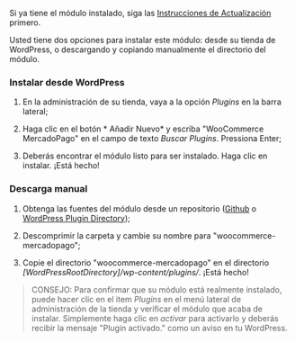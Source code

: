Si ya tiene el módulo instalado, siga las <a href="https://github.com/mercadopago/cart-woocommerce/wiki/Actualización">Instrucciones de Actualización</a> primero.

Usted tiene dos opciones para instalar este módulo: desde su tienda de WordPress, o descargando y copiando manualmente el directorio del módulo.

### Instalar desde WordPress

1. En la administración de su tienda, vaya a la opción *Plugins* en la barra lateral;

2. Haga clic en el botón * Añadir Nuevo* y escriba "WooCommerce MercadoPago" en el campo de texto *Buscar Plugins*. Pressiona Enter;

3. Deberás encontrar el módulo listo para ser instalado. Haga clic en instalar. ¡Está hecho!

### Descarga manual

1. Obtenga las fuentes del módulo desde un repositorio (<a href="https://github.com/mercadopago/cart-woocommerce/archive/master.zip">Github</a> o <a href="https://br.wordpress.org/plugins/woocommerce-mercadopago/">WordPress Plugin Directory</a>);

2. Descomprimir la carpeta y cambie su nombre para "woocommerce-mercadopago";

3. Copie el directorio "woocommerce-mercadopago" en el directorio *[WordPressRootDirectory]/wp-content/plugins/*. ¡Está hecho!

> CONSEJO: Para confirmar que su módulo está realmente instalado, puede hacer clic en el item *Plugins* en el menú lateral de administración de la tienda y verificar el módulo que acaba de instalar. Simplemente haga clic en *activar* para activarlo y deberás recibir la mensaje "Plugin activado." como un aviso en tu WordPress.